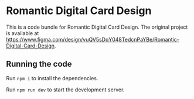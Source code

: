
  # Romantic Digital Card Design

  This is a code bundle for Romantic Digital Card Design. The original project is available at https://www.figma.com/design/vuQV5sDqY048TedcnPaYBe/Romantic-Digital-Card-Design.

  ## Running the code

  Run `npm i` to install the dependencies.

  Run `npm run dev` to start the development server.
  